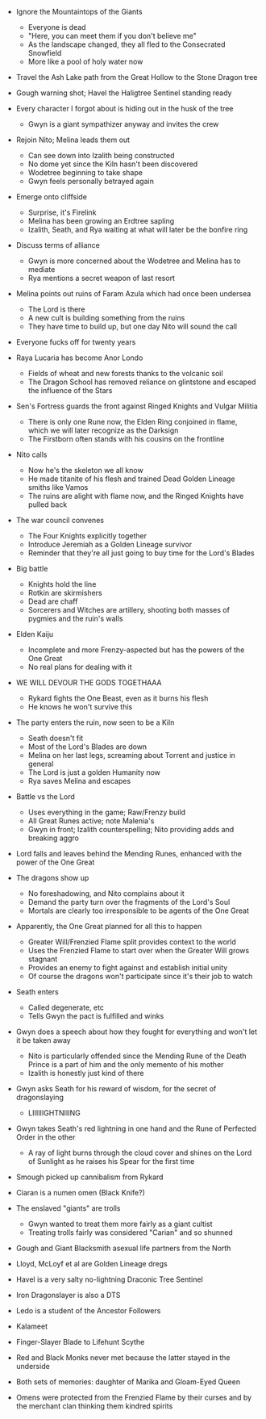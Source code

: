 - Ignore the Mountaintops of the Giants
    - Everyone is dead
    - "Here, you can meet them if you don't believe me"
    - As the landscape changed, they all fled to the Consecrated Snowfield
    - More like a pool of holy water now
- Travel the Ash Lake path from the Great Hollow to the Stone Dragon tree
- Gough warning shot; Havel the Haligtree Sentinel standing ready
- Every character I forgot about is hiding out in the husk of the tree
    - Gwyn is a giant sympathizer anyway and invites the crew
- Rejoin Nito; Melina leads them out
    - Can see down into Izalith being constructed
    - No dome yet since the Kiln hasn't been discovered
    - Wodetree beginning to take shape
    - Gwyn feels personally betrayed again
- Emerge onto cliffside
    - Surprise, it's Firelink
    - Melina has been growing an Erdtree sapling
    - Izalith, Seath, and Rya waiting at what will later be the bonfire ring
- Discuss terms of alliance
    - Gwyn is more concerned about the Wodetree and Melina has to mediate
    - Rya mentions a secret weapon of last resort
- Melina points out ruins of Faram Azula which had once been undersea
    - The Lord is there
    - A new cult is building something from the ruins
    - They have time to build up, but one day Nito will sound the call
- Everyone fucks off for twenty years
- Raya Lucaria has become Anor Londo
    - Fields of wheat and new forests thanks to the volcanic soil
    - The Dragon School has removed reliance on glintstone and escaped the influence of the Stars
- Sen's Fortress guards the front against Ringed Knights and Vulgar Militia
    - There is only one Rune now, the Elden Ring conjoined in flame, which we will later recognize as the Darksign
    - The Firstborn often stands with his cousins on the frontline
- Nito calls
    - Now he's the skeleton we all know
    - He made titanite of his flesh and trained Dead Golden Lineage smiths like Vamos
    - The ruins are alight with flame now, and the Ringed Knights have pulled back
- The war council convenes
    - The Four Knights explicitly together
    - Introduce Jeremiah as a Golden Lineage survivor
    - Reminder that they're all just going to buy time for the Lord's Blades
- Big battle
    - Knights hold the line
    - Rotkin are skirmishers
    - Dead are chaff
    - Sorcerers and Witches are artillery, shooting both masses of pygmies and the ruin's walls
- Elden Kaiju
    - Incomplete and more Frenzy-aspected but has the powers of the One Great
    - No real plans for dealing with it
- WE WILL DEVOUR THE GODS TOGETHAAA
    - Rykard fights the One Beast, even as it burns his flesh
    - He knows he won't survive this
- The party enters the ruin, now seen to be a Kiln
    - Seath doesn't fit
    - Most of the Lord's Blades are down
    - Melina on her last legs, screaming about Torrent and justice in general
    - The Lord is just a golden Humanity now
    - Rya saves Melina and escapes
- Battle vs the Lord
    - Uses everything in the game; Raw/Frenzy build
    - All Great Runes active; note Malenia's
    - Gwyn in front; Izalith counterspelling; Nito providing adds and breaking aggro
- Lord falls and leaves behind the Mending Runes, enhanced with the power of the One Great
- The dragons show up
    - No foreshadowing, and Nito complains about it
    - Demand the party turn over the fragments of the Lord's Soul
    - Mortals are clearly too irresponsible to be agents of the One Great
- Apparently, the One Great planned for all this to happen
    - Greater Will/Frenzied Flame split provides context to the world
    - Uses the Frenzied Flame to start over when the Greater Will grows stagnant
    - Provides an enemy to fight against and establish initial unity
    - Of course the dragons won't participate since it's their job to watch
- Seath enters
    - Called degenerate, etc
    - Tells Gwyn the pact is fulfilled and winks
- Gwyn does a speech about how they fought for everything and won't let it be taken away
    - Nito is particularly offended since the Mending Rune of the Death Prince is a part of him and the only memento of his mother
    - Izalith is honestly just kind of there
- Gwyn asks Seath for his reward of wisdom, for the secret of dragonslaying
    - LIIIIIIGHTNIIING
- Gwyn takes Seath's red lightning in one hand and the Rune of Perfected Order in the other
    - A ray of light burns through the cloud cover and shines on the Lord of Sunlight as he raises his Spear for the first time

- Smough picked up cannibalism from Rykard
- Ciaran is a numen omen (Black Knife?)
- The enslaved "giants" are trolls
    - Gwyn wanted to treat them more fairly as a giant cultist
    - Treating trolls fairly was considered "Carian" and so shunned
- Gough and Giant Blacksmith asexual life partners from the North
- Lloyd, McLoyf et al are Golden Lineage dregs
- Havel is a very salty no-lightning Draconic Tree Sentinel
- Iron Dragonslayer is also a DTS
- Ledo is a student of the Ancestor Followers
- Kalameet
- Finger-Slayer Blade to Lifehunt Scythe
- Red and Black Monks never met because the latter stayed in the underside
- Both sets of memories: daughter of Marika and Gloam-Eyed Queen
- Omens were protected from the Frenzied Flame by their curses and by the merchant clan thinking them kindred spirits
